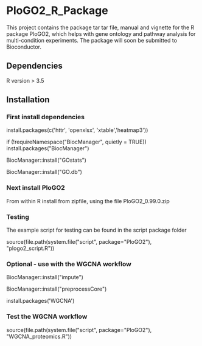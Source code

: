 # PloGO2_R_Package

This project contains the package tar tar file, manual and vignette for the R package PloGO2, which helps with gene ontology and pathway analysis for multi-condition experiments.  The package will soon be submitted to Bioconductor.

## Dependencies
R version > 3.5

## Installation

### First install dependencies 

install.packages(c('httr', 'openxlsx', 'xtable','heatmap3'))

if (!requireNamespace("BiocManager", quietly = TRUE))
    install.packages("BiocManager")

BiocManager::install("GOstats")

BiocManager::install("GO.db")

### Next install PloGO2

From within R install from zipfile, using the file PloGO2_0.99.0.zip 

### Testing 

The example script for testing can be found in the script package folder

source(file.path(system.file("script", 	package="PloGO2"), "plogo2_script.R"))

### Optional - use with the WGCNA workflow

BiocManager::install("impute")

BiocManager::install("preprocessCore")

install.packages('WGCNA')


### Test the WGCNA workflow
source(file.path(system.file("script", 	package="PloGO2"), "WGCNA_proteomics.R"))
